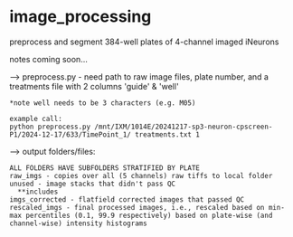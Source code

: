 # image_processing
preprocess and segment 384-well plates of 4-channel imaged iNeurons

notes coming soon...


--> preprocess.py - need path to raw image files, plate number, and a treatments file with 2 columns 'guide' & 'well'

    *note well needs to be 3 characters (e.g. M05)

    example call:
    python preprocess.py /mnt/IXM/1014E/20241217-sp3-neuron-cpscreen-P1/2024-12-17/633/TimePoint_1/ treatments.txt 1




--> output folders/files:

    ALL FOLDERS HAVE SUBFOLDERS STRATIFIED BY PLATE
    raw_imgs - copies over all (5 channels) raw tiffs to local folder
    unused - image stacks that didn't pass QC
      **includes
    imgs_corrected - flatfield corrected images that passed QC
    rescaled_imgs - final processed images, i.e., rescaled based on min-max percentiles (0.1, 99.9 respectively) based on plate-wise (and channel-wise) intensity histograms
